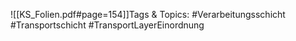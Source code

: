 
![[KS_Folien.pdf#page=154]]Tags & Topics:
   #Verarbeitungsschicht
   #Transportschicht
   #TransportLayerEinordnung